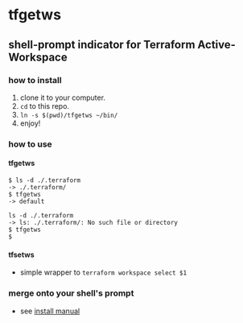 # tfgetws
## shell-prompt indicator for Terraform Active-Workspace

### how to install
1. clone it to your computer.
1. `cd` to this repo.
1. `ln -s $(pwd)/tfgetws ~/bin/`
1. enjoy!

### how to use
#### tfgetws
```
$ ls -d ./.terraform
-> ./.terraform/
$ tfgetws
-> default

ls -d ./.terraform
-> ls: ./.terraform/: No such file or directory
$ tfgetws
$
```

#### tfsetws
* simple wrapper to `terraform workspace select $1`

### merge onto your shell's prompt

* see [install manual](https://github.com/ykamenashi/tfgetws/blob/master/installer.bash.template)
